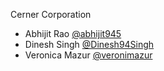 Cerner Corporation

-   Abhijit Rao [@abhijit945]
-   Dinesh Singh [@Dinesh94Singh]
-   Veronica Mazur [@veronimazur]

[@abhijit945]: https://github.com/abhijit945
[@dinesh94singh]: https://github.com/Dinesh94Singh
[@veronimazur]: https://github.com/veronimazur
